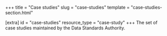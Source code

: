 +++
title = "Case studies"
slug = "case-studies"
template = "case-studies-section.html"

[extra]
id = "case-studies"
resource_type = "case-study"
+++
The set of case studies maintained by the Data Standards Authority.